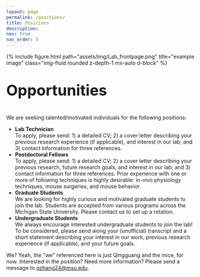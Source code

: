 ```yaml
---
layout: page
permalink: /positions/
title: Positions
description:
nav: true
nav_order: 5
---
```


<div class="row">
    <div class="col-sm mt-3 mt-md-0">
        {% include figure.html path="assets/img/Lab_frontpage.png" title="example image" class="img-fluid rounded z-depth-1 mx-auto d-block" %}
    </div>
</div>
<div class="caption">
    <p style = "font-size:40px"><strong> Opportunities </strong> </p>
</div>

We are seeking talented/motivated individuals for the following positions:<br>
* <strong> Lab Technician </strong> <br>
To apply, please send: 1) a detailed CV; 2) a cover letter describing your previous research experience (if applicable), and interest in our lab; and 3) contact information for three references.
* <strong> Postdoctoral Fellows </strong> <br>
To apply, please send: 1) a detailed CV; 2) a cover letter describing your previous research, future research goals, and interest in our lab; and 3) contact information for three references. Prior experience with one or more of following techniques is highly desirable: in-vivo physiology techniques, mouse surgeries, and mouse behavior. 
* <strong>  Graduate Students </strong> <br>
We are looking for highly curious and motivated graduate students to join the lab. Students are accepted from various programs across the Michigan State University. Please contact us to set up a rotation. 
* <strong>  Undergraduate Students </strong> <br>
We always encourage interested undergraduate students to join the lab! To be considered, please send along your (unofficial) transcript and a short statement describing your interest in our work, previous research experience (if applicable), and your future goals.<br>

We? Yeah, the "we" referenced here is just Qingguang and the mice, for now. Interested in the position? Need more information? Please send a message to qzhang24@msu.edu.